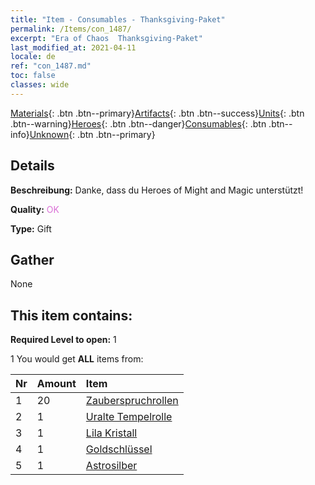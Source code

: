 ```yaml
---
title: "Item - Consumables - Thanksgiving-Paket"
permalink: /Items/con_1487/
excerpt: "Era of Chaos  Thanksgiving-Paket"
last_modified_at: 2021-04-11
locale: de
ref: "con_1487.md"
toc: false
classes: wide
---
```

 [Materials](/de/Items/){: .btn .btn--primary}[Artifacts](/de/Items/Artifacts/){: .btn .btn--success}[Units](/de/Items/Units/){: .btn .btn--warning}[Heroes](/de/Items/Heroes/){: .btn .btn--danger}[Consumables](/de/Items/Consumables/){: .btn .btn--info}[Unknown](/de/Items/Unknown/){: .btn .btn--primary}

## Details
 **Beschreibung:** Danke, dass du Heroes of Might and Magic unterstützt!

 **Quality:** <span style="color: #DA70D6">OK</span>

 **Type:** Gift

## Gather

  None

## This item contains:

 **Required Level to open:** 1

 1 You would get **ALL** items  from:

  | Nr | Amount |     Item    |
  |:---|:-------|:------------|
  | 1 | 20 | [Zauberspruchrollen](/de/Items/con_694/) | 
  | 2 | 1 | [Uralte Tempelrolle](/de/Items/con_697/) | 
  | 3 | 1 | [Lila Kristall](/de/Items/con_720/) | 
  | 4 | 1 | [Goldschlüssel](/de/Items/con_783/) | 
  | 5 | 1 | [Astrosilber](/de/Items/con_969/) | 
